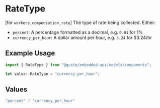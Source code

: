 # RateType

[for `workers_compensation_rate`] The type of rate being collected. Either:
 - `percent`: A percentage formatted as a decimal, e.g. `0.01` for 1%
 - `currency_per_hour`: A dollar amount per hour, e.g. `3.24` for $3.24/hr


## Example Usage

```typescript
import { RateType } from "@gusto/embedded-api/models/components";

let value: RateType = "currency_per_hour";
```

## Values

```typescript
"percent" | "currency_per_hour"
```